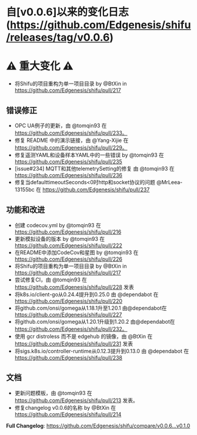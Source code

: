 # 自[v0.0.6]以来的变化日志(https://github.com/Edgenesis/shifu/releases/tag/v0.0.6)

# ⚠️ 重大变化 ⚠️
* 将Shifu的项目重构为单一项目目录 by @BtXin in https://github.com/Edgenesis/shifu/pull/217

## 错误修正
* OPC UA例子的更新，由 @tomqin93 在 https://github.com/Edgenesis/shifu/pull/233。
* 修复 README 中的演示链接，由 @Yang-Xijie 在 https://github.com/Edgenesis/shifu/pull/229。
* 修复遥测YAML和设备样本YAML中的一些错误 by @tomqin93 在 https://github.com/Edgenesis/shifu/pull/235
* [issue#234] MQTT和其他telemetrySetting的修复 由 @tomqin93 在 https://github.com/Edgenesis/shifu/pull/236
* 修复当defaulttimeoutSeconds<0时http和socket协议的问题 @MrLeea-13155bc 在 https://github.com/Edgenesis/shifu/pull/237

## 功能和改进
* 创建 codecov.yml by @tomqin93 在 https://github.com/Edgenesis/shifu/pull/216
* 更新模拟设备的版本 by @tomqin93 在 https://github.com/Edgenesis/shifu/pull/222
* 在README中添加CodeCov和星图 by @tomqin93 在 https://github.com/Edgenesis/shifu/pull/226
* 将Shifu的项目重构为单一项目目录 by @BtXin in https://github.com/Edgenesis/shifu/pull/217
* 尝试修复CI，由 @tomqin93 在 https://github.com/Edgenesis/shifu/pull/228 发表
* 将k8s.io/client-go从0.24.4提升到0.25.0 由 @dependabot 在 https://github.com/Edgenesis/shifu/pull/220
* 将github.com/onsi/gomega从1.18.1升至1.20.1 由@dependabot在 https://github.com/Edgenesis/shifu/pull/227
* 将github.com/onsi/gomega从1.20.1升级到1.20.2 由@dependabot在 https://github.com/Edgenesis/shifu/pull/232。
* 使用 gcr distroless 而不是 edgehub 的镜像，由 @BtXin 在 https://github.com/Edgenesis/shifu/pull/231 发表
* 将sigs.k8s.io/controller-runtime从0.12.3提升到0.13.0 由 @dependabot 在 https://github.com/Edgenesis/shifu/pull/238

## 文档
* 更新问题模板，由 @tomqin93 在 https://github.com/Edgenesis/shifu/pull/213 发表。
* 修复changelog v0.0.6的名称 by @BtXin 在 https://github.com/Edgenesis/shifu/pull/214

**Full Changelog**: https://github.com/Edgenesis/shifu/compare/v0.0.6...v0.1.0